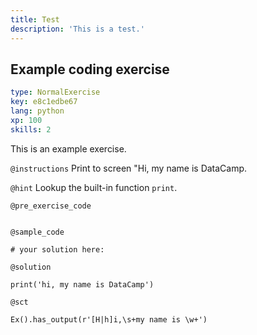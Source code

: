 ```yaml
---
title: Test
description: 'This is a test.'
---
```


## Example coding exercise

```yaml
type: NormalExercise
key: e8c1edbe67
lang: python
xp: 100
skills: 2
```

This is an example exercise.

`@instructions`
Print to screen "Hi, my name is DataCamp.

`@hint`
Lookup the built-in function `print`.

`@pre_exercise_code`
```{python}

```

`@sample_code`
```{python}
# your solution here:

```

`@solution`
```{python}
print('hi, my name is DataCamp')
```

`@sct`
```{python}
Ex().has_output(r'[H|h]i,\s+my name is \w+')
```
